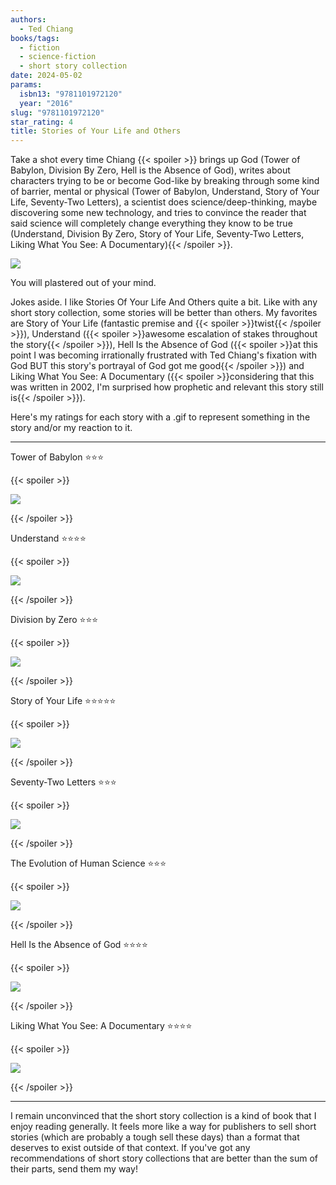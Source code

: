 ```yaml
---
authors:
  - Ted Chiang
books/tags:
  - fiction
  - science-fiction
  - short story collection
date: 2024-05-02
params:
  isbn13: "9781101972120"
  year: "2016"
slug: "9781101972120"
star_rating: 4
title: Stories of Your Life and Others
---
```


Take a shot every time Chiang {{< spoiler >}} brings up God (Tower of Babylon, Division By Zero, Hell is the Absence of God), writes about characters trying to be or become God-like by breaking through some kind of barrier, mental or physical (Tower of Babylon, Understand, Story of Your Life, Seventy-Two Letters), a scientist does science/deep-thinking, maybe discovering some new technology, and tries to convince the reader that said science will completely change everything they know to be true (Understand, Division By Zero, Story of Your Life, Seventy-Two Letters, Liking What You See: A Documentary){{< /spoiler >}}.

![](drink)

You will plastered out of your mind.

<!--more-->

Jokes aside. I like Stories Of Your Life And Others quite a bit. Like with any short story collection, some stories will be better than others. My favorites are Story of Your Life (fantastic premise and {{< spoiler >}}twist{{< /spoiler >}}), Understand ({{< spoiler >}}awesome escalation of stakes throughout the story{{< /spoiler >}}), Hell Is the Absence of God ({{< spoiler >}}at this point I was becoming irrationally frustrated with Ted Chiang's fixation with God BUT this story's portrayal of God got me good{{< /spoiler >}}) and Liking What You See: A Documentary ({{< spoiler >}}considering that this was written in 2002, I'm surprised how prophetic and relevant this story still is{{< /spoiler >}}).

Here's my ratings for each story with a .gif to represent something in the story and/or my reaction to it.

---

Tower of Babylon ⭐⭐⭐

{{< spoiler >}}

![](droptheball)

{{< /spoiler >}}

Understand ⭐⭐⭐⭐

{{< spoiler >}}

![](explain)

{{< /spoiler >}}

Division by Zero ⭐⭐⭐

{{< spoiler >}}

![](dunno)

{{< /spoiler >}}

Story of Your Life ⭐⭐⭐⭐⭐

{{< spoiler >}}

![](cheese)

{{< /spoiler >}}

Seventy-Two Letters ⭐⭐⭐

{{< spoiler >}}

![](selfsabotage)

{{< /spoiler >}}

The Evolution of Human Science ⭐⭐⭐

{{< spoiler >}}

![](thinking)

{{< /spoiler >}}

Hell Is the Absence of God ⭐⭐⭐⭐

{{< spoiler >}}

![](scared)

{{< /spoiler >}}

Liking What You See: A Documentary ⭐⭐⭐⭐

{{< spoiler >}}

![](heythere)

{{< /spoiler >}}

---

I remain unconvinced that the short story collection is a kind of book that I enjoy reading generally. It feels more like a way for publishers to sell short stories (which are probably a tough sell these days) than a format that deserves to exist outside of that context. If you've got any recommendations of short story collections that are better than the sum of their parts, send them my way!
